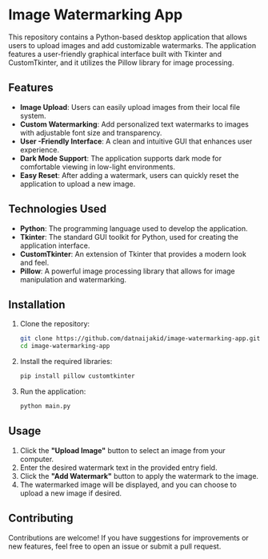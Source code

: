# Image Watermarking App

This repository contains a Python-based desktop application that allows users to upload images and add customizable watermarks. The application features a user-friendly graphical interface built with Tkinter and CustomTkinter, and it utilizes the Pillow library for image processing.

## Features
- **Image Upload**: Users can easily upload images from their local file system.
- **Custom Watermarking**: Add personalized text watermarks to images with adjustable font size and transparency.
- **User -Friendly Interface**: A clean and intuitive GUI that enhances user experience.
- **Dark Mode Support**: The application supports dark mode for comfortable viewing in low-light environments.
- **Easy Reset**: After adding a watermark, users can quickly reset the application to upload a new image.

## Technologies Used
- **Python**: The programming language used to develop the application.
- **Tkinter**: The standard GUI toolkit for Python, used for creating the application interface.
- **CustomTkinter**: An extension of Tkinter that provides a modern look and feel.
- **Pillow**: A powerful image processing library that allows for image manipulation and watermarking.

## Installation
1. Clone the repository:
   ```bash
   git clone https://github.com/datnaijakid/image-watermarking-app.git
   cd image-watermarking-app
   ```

2. Install the required libraries:
   ```bash
   pip install pillow customtkinter
   ```

3. Run the application:
   ```bash
   python main.py
   ```

## Usage
1. Click the **"Upload Image"** button to select an image from your computer.
2. Enter the desired watermark text in the provided entry field.
3. Click the **"Add Watermark"** button to apply the watermark to the image.
4. The watermarked image will be displayed, and you can choose to upload a new image if desired.

## Contributing
Contributions are welcome! If you have suggestions for improvements or new features, feel free to open an issue or submit a pull request.
